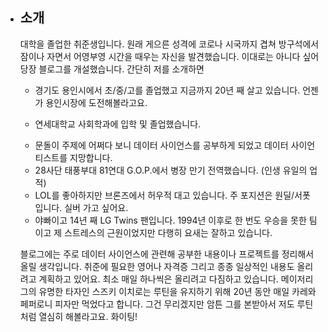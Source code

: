 * ## 소개

  대학을 졸업한 취준생입니다. 원래 게으른 성격에 코로나 시국까지 겹쳐 방구석에서 잠이나 자면서 어영부영 시간을 때우는 자신을 발견했습니다. 이대로는 아니다 싶어 당장 블로그를 개설했습니다. 간단히 저를 소개하면

  

  + 경기도 용인시에서 초/중/고를 졸업했고 지금까지 20년 째 살고 있습니다. 언젠가 용인시장에 도전해볼라고요.

  + 연세대학교 사회학과에 입학 및 졸업했습니다.

  * 문돌이 주제에 어쩌다 보니 데이터 사이언스를 공부하게 되었고 데이터 사이언티스트를 지망합니다.
  * 28사단 태풍부대 81연대 G.O.P.에서 병장 만기 전역했습니다. (인생 유일의 업적)
  * LOL를 좋아하지만 브론즈에서 허우적 대고 있습니다. 주 포지션은 원딜/서폿 입니다. 실버 가고 싶어요.
  * 야빠이고 14년 째 LG Twins 팬입니다. 1994년 이후로 한 번도 우승을 못한 팀이고 제 스트레스의 근원이었지만 다행히 요새는 잘하고 있습니다.

  

  블로그에는 주로 데이터 사이언스에 관련해 공부한 내용이나 프로젝트를 정리해서 올릴 생각입니다. 취준에 필요한 영어나 자격증 그리고 종종 일상적인 내용도 올리려고 계획하고 있어요. 최소 매일 하나씩은 올리려고 다짐하고 있습니다. 메이저리그의 유명한 타자인 스즈키 이치로는 루틴을 유지하기 위해 20년 동안 매일 카레와 페퍼로니 피자만 먹었다고 합니다. 그건 무리겠지만 암튼 그를 본받아서 저도 루틴처럼 열심히 해볼라고요. 화이팅!

  

